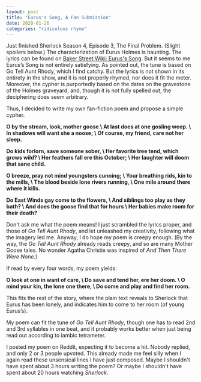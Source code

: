 ```yaml
---
layout: post
title: "Eurus's Song, A Fan Submission"
date: 2020-01-26
categories: "ridiculous rhyme"
---
```


Just finished Sherlock Season 4, Episode 3, The Final Problem.
(Slight spoilers below.)
The characterization of Eurus Holmes is haunting.
The lyrics can be found on 
    [Baker Street Wiki: Eurus's Song](https://bakerstreet.fandom.com/wiki/Eurus%27_Song_(The_Musgrave_Ritual)).
But it seems to me Eurus’s Song is not entirely satisfying.
As pointed out, the tune is based on Go Tell Aunt Rhody, which I find catchy.
But the lyrics is not shown in its entirety in the show,
and it is not properly rhymed,
nor does it fit the meter.
Moreover, the cypher is purportedly based on the dates on the gravestone of the Holmes graveyard,
and, though it is not fully spelled out, the deciphering does seem arbitrary.

Thus, I decided to write my own fan-fiction poem and propose a simple cypher.

__O by the stream, look, mother goose \\
At last does at one gosling weep. \\
In shadows will want she a noose; \\
Of course, my friend, care not her sleep.__

__Do kids forlorn, save someone sober, \\
Her favorite tree tend, which grows wild? \\
Her feathers fall ere this October; \\
Her laughter will doom that sane child.__

__O breeze, pray not mind youngsters cunning; \\
Your breathing rids, kin to the mills, \\
The blood beside lone rivers running, \\
One mile around there where it kills.__

__Do East Winds gay come to the flowers, \\
And siblings too play as they bath? \\
And does the goose find that for hours \\
Her babies make room for their death?__

Don't ask me what the poem means!
I just scrambled the lyrics proper, and those of *Go Tell Aunt Rhody*, and let unleashed my creativity, following what the imagery led me.
Anyway, I do hope my poem is creepy enough.
(By the way, the *Go Tell Aunt Rhody* already reads creepy,
and so are many Mother Goose tales.
No wonder Agatha Christie was inspired of *And Then There Were None*.)

If read by every four words, my poem yields:

__O look at one in want of care, \\
Do save and tend her, ere her doom. \\
O mind your kin, the lone one there, \\
Do come and play and find her room.__

This fits the rest of the story, where the plain text reveals to Sherlock that Eurus has been lonely, and indicates him to come to her room (of young Eurus’s).

My poem can fit the tune of *Go Tell Aunt Rhody*, though one has to read 2nd and 3rd syllables in one beat, and it probably works better when just being read out according to iambic tetrameter.

I posted my poem on Reddit, expecting it to become a hit.
Nobody replied,
and only 2 or 3 people upvoted.
This already made me feel silly
when I again read these unsensical lines I have just composed.
Maybe I shouldn't have spent about 3 hours writing the poem?
Or maybe I shouldn't have spent about 20 hours watching *Sherlock*.